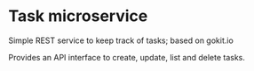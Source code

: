 # Task microservice

Simple REST service to keep track of tasks; based on gokit.io

Provides an API interface to create, update, list and delete tasks.
